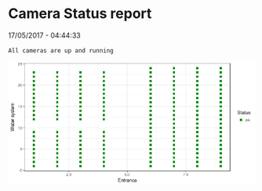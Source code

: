 Camera Status report
================
17/05/2017 - 04:44:33

    All cameras are up and running

![](camreport_files/figure-markdown_github/unnamed-chunk-2-1.png)
